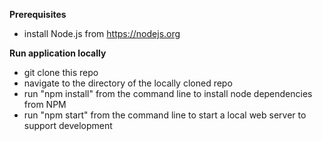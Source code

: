 
**Prerequisites**
- install Node.js from https://nodejs.org

**Run application locally**
- git clone this repo
- navigate to the directory of the locally cloned repo
- run "npm install" from the command line to install node dependencies from NPM
- run "npm start" from the command line to start a local web server to support development
